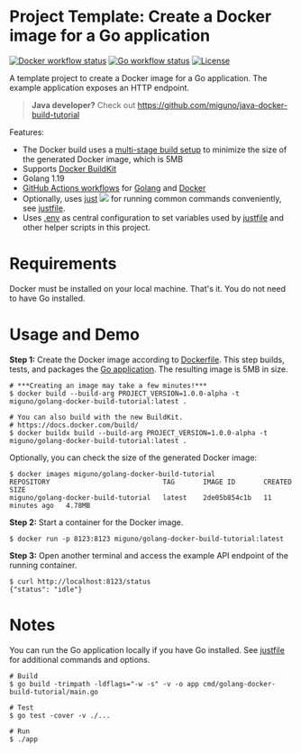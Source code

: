 # Project Template: Create a Docker image for a Go application
[![Docker workflow status](https://github.com/miguno/golang-docker-build-tutorial/actions/workflows/docker-image.yml/badge.svg)](https://github.com/miguno/golang-docker-build-tutorial/actions/workflows/docker-image.yml)
[![Go workflow status](https://github.com/miguno/golang-docker-build-tutorial/actions/workflows/go.yml/badge.svg)](https://github.com/miguno/golang-docker-build-tutorial/actions/workflows/go.yml)
[![License](https://img.shields.io/badge/License-Apache%202.0-blue.svg)](https://opensource.org/licenses/Apache-2.0)

A template project to create a Docker image for a Go application.
The example application exposes an HTTP endpoint.

> **Java developer?** Check out https://github.com/miguno/java-docker-build-tutorial

Features:

* The Docker build uses a
  [multi-stage build setup](https://docs.docker.com/build/building/multi-stage/)
  to minimize the size of the generated Docker image, which is 5MB
* Supports [Docker BuildKit](https://docs.docker.com/build/)
* Golang 1.19
* [GitHub Actions workflows](https://github.com/miguno/golang-docker-build-tutorial/actions) for
  [Golang](https://github.com/miguno/golang-docker-build-tutorial/actions/workflows/go.yml)
  and
  [Docker](https://github.com/miguno/golang-docker-build-tutorial/actions/workflows/docker-image.yml)
* Optionally, uses
  [just](https://github.com/casey/just)
  ![](https://img.shields.io/github/stars/casey/just)
  for running common commands conveniently, see [justfile](justfile).
* Uses [.env](.env) as central configuration to set variables used by
  [justfile](justfile) and other helper scripts in this project.

# Requirements

Docker must be installed on your local machine. That's it. You do not need to
have Go installed.

# Usage and Demo

**Step 1:** Create the Docker image according to [Dockerfile](Dockerfile).
This step builds, tests, and packages the [Go application](app.go).
The resulting image is 5MB in size.

```shell
# ***Creating an image may take a few minutes!***
$ docker build --build-arg PROJECT_VERSION=1.0.0-alpha -t miguno/golang-docker-build-tutorial:latest .

# You can also build with the new BuildKit.
# https://docs.docker.com/build/
$ docker buildx build --build-arg PROJECT_VERSION=1.0.0-alpha -t miguno/golang-docker-build-tutorial:latest .
```

Optionally, you can check the size of the generated Docker image:

```shell
$ docker images miguno/golang-docker-build-tutorial
REPOSITORY                            TAG       IMAGE ID       CREATED          SIZE
miguno/golang-docker-build-tutorial   latest    2de05b854c1b   11 minutes ago   4.78MB
```

**Step 2:** Start a container for the Docker image.

```shell
$ docker run -p 8123:8123 miguno/golang-docker-build-tutorial:latest
```

**Step 3:** Open another terminal and access the example API endpoint of the
running container.

```shell
$ curl http://localhost:8123/status
{"status": "idle"}
```

# Notes

You can run the Go application locally if you have Go installed.
See [justfile](justfile) for additional commands and options.

```shell
# Build
$ go build -trimpath -ldflags="-w -s" -v -o app cmd/golang-docker-build-tutorial/main.go

# Test
$ go test -cover -v ./...

# Run
$ ./app
```
